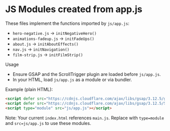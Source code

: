 # JS Modules created from app.js

These files implement the functions imported by `js/app.js`:

- `hero-negative.js` → `initNegativeHero()`
- `animations-fadeup.js` → `initFadeUps()`
- `about.js` → `initAboutEffects()`
- `nav.js` → `initNavigation()`
- `film-strip.js` → `initFilmStrip()`

Usage
- Ensure GSAP and the ScrollTrigger plugin are loaded before `js/app.js`.
- In your HTML, load `js/app.js` as a module or via bundler.

Example (plain HTML):

```html
<script defer src="https://cdnjs.cloudflare.com/ajax/libs/gsap/3.12.5/gsap.min.js"></script>
<script defer src="https://cdnjs.cloudflare.com/ajax/libs/gsap/3.12.5/ScrollTrigger.min.js"></script>
<script type="module" src="js/app.js"></script>
```

Note: Your current `index.html` references `main.js`. Replace with `type=module` and `src=js/app.js` to use these modules.

